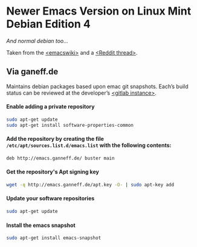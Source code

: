 # Newer Emacs Version on Linux Mint Debian Edition 4

*And normal debian too...*

Taken from the [\<emacswiki\>](https://lite.duckduckgo.com/lite?kd=-1&kp=-1&q=emacswiki%20Emacs%20Snapshot%20And%20Debian) and a [\<Reddit thread\>](https://lite.duckduckgo.com/lite?kd=-1&kp=-1&q=reddit%20Desmesura%202020%20How%20to%20get%20Emacs%2027%20on%20Debian).


## Via ganeff.de

Maintains debian packages based upon emac git snapshots. Each’s build status can be reviewed at the developer’s [\<gitlab instance\>](https://git.nsb-software.de/joerg/emacs/pipelines).

#### Enable adding a private repository

```sh
sudo apt-get update
sudo apt-get install software-properties-common
```

#### Add the repository by creating the file `/etc/apt/sources.list.d/emacs.list` with the following contents:

```sh
deb http://emacs.ganneff.de/ buster main
```

#### Get the repository's Apt signing key

```sh
wget -q http://emacs.ganneff.de/apt.key -O- | sudo apt-key add
```

#### Update your software repositories

```sh
sudo apt-get update
```

#### Install the emacs snapshot

```sh
sudo apt-get install emacs-snapshot
```

